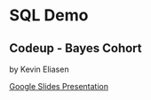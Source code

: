# SQL Demo
## Codeup - Bayes Cohort

by Kevin Eliasen

[Google Slides Presentation]( https://github.com/kjeliasen/CodeupSQLDemo)
